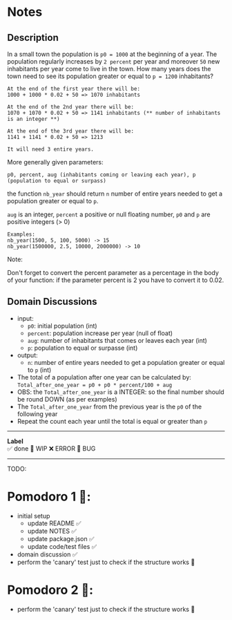 # Notes

## Description

In a small town the population is `p0 = 1000` at the beginning of a year. The population regularly increases by `2 percent` per year and moreover `50` new inhabitants per year come to live in the town. How many years does the town need to see its population greater or equal to `p = 1200` inhabitants?

```
At the end of the first year there will be: 
1000 + 1000 * 0.02 + 50 => 1070 inhabitants

At the end of the 2nd year there will be: 
1070 + 1070 * 0.02 + 50 => 1141 inhabitants (** number of inhabitants is an integer **)

At the end of the 3rd year there will be:
1141 + 1141 * 0.02 + 50 => 1213

It will need 3 entire years.
```

More generally given parameters:

`p0, percent, aug (inhabitants coming or leaving each year), p (population to equal or surpass)`

the function `nb_year` should return `n` number of entire years needed to get a population greater or equal to `p`.

`aug` is an integer, `percent` a positive or null floating number, `p0` and `p` are positive integers (> 0)

```
Examples:
nb_year(1500, 5, 100, 5000) -> 15
nb_year(1500000, 2.5, 10000, 2000000) -> 10
```

Note:

Don't forget to convert the percent parameter as a percentage in the body of your function: if the parameter percent is 2 you have to convert it to 0.02.

## Domain Discussions

- input: 
    - `p0`: initial population (int)
    - `percent`: population increase per year (null of float)
    - `aug`: number of inhabitants that comes or leaves each year (int)
    - `p`: population to equal or surpasse (int)
- output:
    -  `n`: number of entire years needed to get a population greater or equal to `p` (int)
- The total of a population after one year can be calculated by:
    `Total_after_one_year = p0 + p0 * percent/100 + aug`
- OBS: the `Total_after_one_year` is a INTEGER: so the final number should be round DOWN (as per examples)
- The `Total_after_one_year` from the previous year is the `p0` of the following year
- Repeat the count each year until the total is equal or greater than `p` 

---

**Label**  
✅ done 🚧 WIP ❌ ERROR 🐛 BUG 

---


TODO:

# Pomodoro 1 🍅:
- initial setup 
    - update README ✅
    - update NOTES ✅
    - update package.json ✅
    - update code/test files ✅
- domain discussion ✅
- perform the 'canary' test just to check if the structure works 🚧

# Pomodoro 2 🍅:
- perform the 'canary' test just to check if the structure works 🚧
